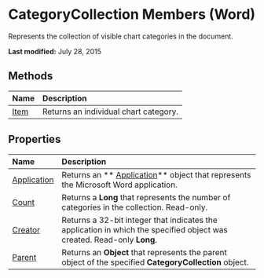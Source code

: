 
# CategoryCollection Members (Word)
Represents the collection of visible chart categories in the document.

 **Last modified:** July 28, 2015


## Methods



|**Name**|**Description**|
|:-----|:-----|
| [Item](00e28830-4020-5916-b4b6-58b9e1a931b7.md)|Returns an individual chart category.|

## Properties



|**Name**|**Description**|
|:-----|:-----|
| [Application](54d1575e-dcf9-1c20-0efe-9a013b5f828b.md)|Returns an  ** [Application](d1cf6f8f-4e88-bf01-93b4-90a83f79cb44.md)** object that represents the Microsoft Word application.|
| [Count](acfa3644-2c04-cf56-7cb0-47392cf6972d.md)|Returns a  **Long** that represents the number of categories in the collection. Read-only.|
| [Creator](ebcc7b37-48d8-49c1-6c67-e162c74d1cce.md)|Returns a 32-bit integer that indicates the application in which the specified object was created. Read-only  **Long**.|
| [Parent](d5e28924-66d6-c322-84b1-fb417da3b45e.md)|Returns an  **Object** that represents the parent object of the specified **CategoryCollection** object.|
